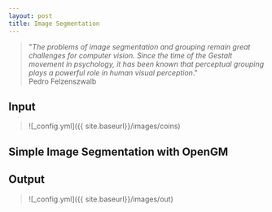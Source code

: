 ```yaml
---
layout: post
title: Image Segmentation
---
```


> "*The problems of image segmentation and grouping remain great challenges for computer vision. Since the time of the Gestalt movement in psychology, it has been known that perceptual grouping plays a powerful role in human visual perception*."  
                                       Pedro Felzenszwalb
## Input

>![_config.yml]({{ site.baseurl}}/images/coins)


## Simple Image Segmentation with OpenGM

<code data-gist-id="7bf023ec33056d804e09"></code>

## Output

>![_config.yml]({{ site.baseurl}}/images/out)
